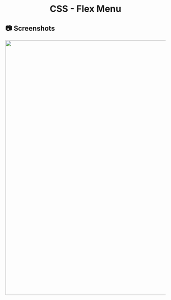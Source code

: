 <h1 align="center">
   CSS - Flex Menu
</h1>

<h2>
📷 Screenshots
</h2>

<p align="center">
  <img src="https://github.com/ozkannbuyuk/css-exercises/assets/111967202/7d72cf09-9050-442b-b9c0-ac50296bcc15" width="800" />
</p>
